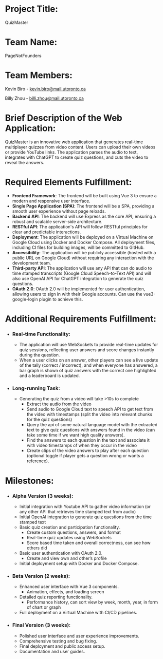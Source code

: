 # Project Title: 
QuizMaster

# Team Name: 
PageNotFounders

# Team Members:
Kevin Biro - kevin.biro@mail.utoronto.ca

Billy Zhou - billi.zhou@mail.utoronto.ca 

# Brief Description of the Web Application:	
QuizMaster is an innovative web application that generates real-time multiplayer quizzes from video content. Users can upload their own videos or provide YouTube links. The application parses the audio to text, integrates with ChatGPT to create quiz questions, and cuts the video to reveal the answers.

# Required Elements Fulfillment:
- **Frontend Framework**: The frontend will be built using Vue 3 to ensure a modern and responsive user interface.
- **Single Page Application (SPA)**: The frontend will be a SPA, providing a smooth user experience without page reloads.
- **Backend API**: The backend will use Express as the core API, ensuring a robust and scalable server-side architecture.
- **RESTful API**: The application's API will follow RESTful principles for clear and predictable interactions.
- **Deployment**: The application will be deployed on a Virtual Machine on Google Cloud using Docker and Docker Compose. All deployment files, including CI files for building images, will be committed to GitHub.
- **Accessibility**: The application will be publicly accessible (hosted with a public URL on Google Cloud) without requiring any interaction with the development team.
- **Third-party API**: The application will use any API that can do audio to time stamped transcripts (Google Cloud Speech-to-Text API) and will also use OpenAI API for ChatGPT integration to generate the quiz questions.
- **OAuth 2.0**: OAuth 2.0 will be implemented for user authentication, allowing users to sign in with their Google accounts. Can use the vue3-google-login plugin to achieve this.

# Additional Requirements Fulfillment:
- ### Real-time Functionality:
  - The application will use WebSockets to provide real-time updates for quiz sessions, reflecting user answers and score changes instantly during the question.
  - When a user clicks on an answer, other players can see a live update of the tally (correct / incorrect), and when everyone has answered, a bar graph is shown of quiz answers with the correct one highlighted and a leaderboard is updated.
- ### Long-running Task:
  - Generating the quiz from a video will take >10s to complete
    - Extract the audio from the video
    - Send audio to Google Cloud text to speech API to get text from the video with timestamps (split the video into relevant chunks for the quiz questions)
    - Query the api of some natural language model with the extracted text to give quiz questions with answers found in the video (can take some time if we want high quality answers).
    - Find the answers to each question in the text and associate it with video timestamps of when they occur in the video
    - Create clips of the video answers to play after each question (optional toggle if player gets a question wrong or wants a reference).

# Milestones:
- ### Alpha Version (3 weeks):
    - Initial integration with Youtube API to gather video information (or any other API that retrieves time stamped text from audio)
    - Initial OpenAI integration to generate quiz questions from the time stamped text
    - Basic quiz creation and participation functionality.
        - Create custom questions, answers, and format
        - Real-time quiz updates using WebSockets
        - Score based time taken and overall correctness, can see how others did
    - Basic user authentication with OAuth 2.0.
        - Create and view own and other’s profile
    - Initial deployment setup with Docker and Docker Compose.
- ### Beta Version (2 weeks):
    - Enhanced user interface with Vue 3 components.
        - Animation, effects, and loading screen
    - Detailed quiz reporting functionality.
        - Performance history, can sort view by week, month, year, in form of chart or graph
    - Full deployment on a Virtual Machine with CI/CD pipelines.
- ### Final Version (3 weeks):
    - Polished user interface and user experience improvements.
    - Comprehensive testing and bug fixing.
    - Final deployment and public access setup.
    - Documentation and user guides.
